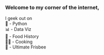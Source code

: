 ### Welcome to my corner of the internet,

I geek out on <br />
:snake: - Python <br />
:bar_chart: - Data Viz <br />
:scroll: - Food History <br />
:man_cook: - Cooking <br />
:flying_disc: - Ultimate Frisbee <br />
